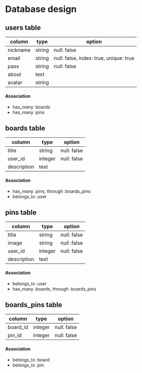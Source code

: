 # Database design

## users table
| column | type | option |
| ---- | ---- | ---- |
| nickname | string | null: false |
| email | string | null: false, index: true, unique: true |
| pass | string | null: false |
| about | text |  |
| avatar | string |  |

#### Association
- has_many :boards
- has_many :pins

## boards table
| column | type | option |
| ---- | ---- | ---- |
| title | string | null: false |
| user_id | integer | null: false |
| description | text |  |

#### Association
- has_many :pins, through :boards_pins
- belongs_to :user

## pins table
| column | type | option |
| ---- | ---- | ---- |
| title | string | null: false |
| image | string | null :false |
| user_id | integer | null: false |
| description | text |  |

#### Association
- belongs_to :user
- has_many :boards, through :boards_pins

## boards_pins table
| column | type | option |
| ---- | ---- | ---- |
| board_id | integer | null: false |
| pin_id | integer | null: false |

#### Association
- belongs_to :board
- belongs_to :pin
